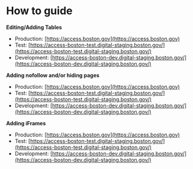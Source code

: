 # How to guide

**Editing/Adding Tables**

* Production: [https://access.boston.gov](https://access.boston.gov)
* Test: [https://access-boston-test.digital-staging.boston.gov/](https://access-boston-test.digital-staging.boston.gov/)
* Development: [https://access-boston-dev.digital-staging.boston.gov/](https://access-boston-dev.digital-staging.boston.gov/)

**Adding nofollow and/or hiding pages**

* Production: [https://access.boston.gov](https://access.boston.gov)
* Test: [https://access-boston-test.digital-staging.boston.gov/](https://access-boston-test.digital-staging.boston.gov/)
* Development: [https://access-boston-dev.digital-staging.boston.gov/](https://access-boston-dev.digital-staging.boston.gov/)

**Adding iFrames**

* Production: [https://access.boston.gov](https://access.boston.gov)
* Test: [https://access-boston-test.digital-staging.boston.gov/](https://access-boston-test.digital-staging.boston.gov/)
* Development: [https://access-boston-dev.digital-staging.boston.gov/](https://access-boston-dev.digital-staging.boston.gov/)

